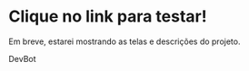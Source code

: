 <h1>Clique no link para testar!</h1>
<p>Em breve, estarei mostrando as telas e descrições do projeto.</p>
<a href:"https://devbot-dsl.netlify.app">DevBot</a>
